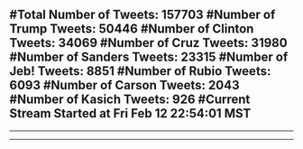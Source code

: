 #Total Number of Tweets: 157703 
#Number of Trump Tweets: 50446
#Number of Clinton Tweets: 34069
#Number of Cruz Tweets: 31980
#Number of Sanders Tweets: 23315
#Number of Jeb! Tweets: 8851
#Number of Rubio Tweets: 6093
#Number of Carson Tweets: 2043
#Number of Kasich Tweets: 926
#Current Stream Started at Fri Feb 12 22:54:01 MST
---
---
---
